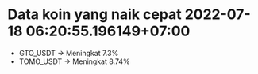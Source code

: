 # Data koin yang naik cepat 2022-07-18 06:20:55.196149+07:00

* GTO_USDT -> Meningkat 7.3%
* TOMO_USDT -> Meningkat 8.74%
